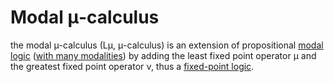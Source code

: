 # Modal μ-calculus

 the modal μ-calculus (Lμ, μ-calculus) is an extension of propositional [modal logic](process-logics/modal-logics.md) ([with many modalities](process-logics/multimodal-logics.md)) by adding the least fixed point operator μ and the greatest fixed point operator ν, thus a [fixed-point logic](process-logics/fixed-point-logics.md).
